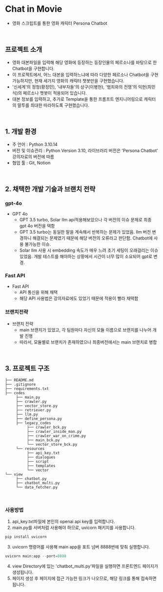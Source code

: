 # Chat in Movie
- 영화 스크립트를 통한 영화 캐릭터 Persona Chatbot
  

<br>

## 프로젝트 소개

- 영화 대본파일을 입력해 해당 영화에 등장하는 등장인물의 페르소나를 바탕으로 한 Chatbot을 구현합니다.
- 이 프로젝트에서, 어느 대본을 입력하느냐에 따라 다양한 페르소나 Chatbot을 구현 가능하지만, 현재 세가지 영화의 캐릭터 챗봇만을 구현했습니다.
- '신세계'의 정청(황정민), '내부자들'의 상구(이병헌), '범죄와의 전쟁'의 익현(최민식)의 페르소나 챗봇이 적용되어 있습니다.
- 대본 정보를 입력하고, 추가로 Template을 통한 프롬프트 엔지니어링으로 캐릭터의 말투를 최대한 따라하도록 구현했습니다.
<br>

## 1. 개발 환경

- 주 언어 : Python 3.10.14
- 버전 및 이슈관리 : Python Version 3.10, 라이브러리 버전은 'Persona Chatbot' 강의자료의 버전에 따름
- 협업 툴 : Git, Notion

<br>

## 2. 채택한 개발 기술과 브랜치 전략

### gpt-4o

- GPT 4o
  - GPT 3.5 turbo, Solar llm api적용해보았으나 각 버전의 이슈 문제로 최종 gpt 4o 버전을 택함
  - GPT 3.5 turbo는 동일한 말을 계속해서 반복하는 문제가 있었음. llm 버전 변경하니 해결되는 문제였기 때문에 해당 버전의 오류라고 판단함. Chatbot에 사용 불가능한 이슈.
  - Solar llm 사용 시 embedding 속도가 매우 느려 초기 세팅이 오래걸리는 이슈 있었음. 개발 테스트를 해야하는 상황에서 시간이 너무 많이 소요되어 gpt로 변경.


### Fast API
- Fast API
  - API 통신을 위해 채택
  - 해당 API 사용법은 강의자료에도 있었기 때문에 적용이 빨라 채택함

### 브랜치전략 
    
- 브랜치 전략
  - main 브랜치가 있었고, 각 팀원마다 자신의 모듈 이름으로 브랜치를 나누어 개발 진행
  - 따라서, 모듈별로 브랜치가 존재하였으나 최종버전에서는 main 브랜치로 병합

<br>

## 3. 프로젝트 구조
```
├── README.md
├── .gitignore
├── requirements.txt
├── codes
     ├── main.py
     ├── crawler.py
     ├── vector_store.py
     ├── retriever.py
     ├── llm.py
     ├── define_persona.py
     ├── legacy_codes
          ├── crawler_bck.py
          ├── crawler_inside_man.py
          ├── crawler_war_on_crime.py
          ├── main_bck.py
          └── vector_store_bck.py
     └── resources
          ├── api_key.txt
          ├── dialogues
          ├── script
          ├── templates
          └── vector
└── view
     ├── chatbot.py
     ├── chatbot_multi.py
     └── data_fetcher.py

```
<br>

### 사용방법
1. api_key.txt파일에 본인의 openai api key를 입력합니다.
2. main.py를 서버처럼 사용해야 하므로, uvicorn 패키지를 사용합니다.
```python
pip install uvicorn
```
3. uvicorn 명령어를 사용해 main app을 포트 넘버 8888번에 맞춰 실행합니다.
```python
uvicorn main:app --port=8888
```
4. view Directory에 있는 'chatbot_multi.py'파일을 실행하면 프론트엔드 페이지가 생성됩니다.
5. 페이지 생성 후 페이지에 접근 가능한 링크가 나오므로, 해당 링크를 통해 접속하면 됩니다.
